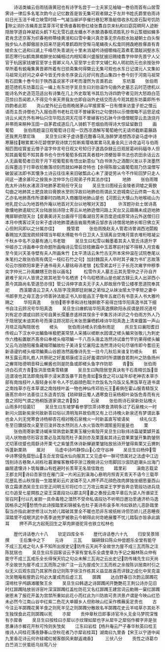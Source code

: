 <!-- { "loadSidebar": true } -->
　　诗话类编云伯雨钱唐黄冠也有诗字名尝于一士夫家见袖轴一巻伯雨首有山居雪霁诗一律后多名笔次韵今止记忆数首是皆无集可观者録之于左并书姓氏爵里伯雨诗曰日光玉洁千峰立映雪时晴一气凝当昼垆亭催扫巷犯寒渔艇借收氷松皮石裂号饥防隙尘消扑冻蝇青茁菜芽浑可爱倩谁春餤卷红绫张翥自京来杭和曰窈窕磵阿人迹断隠居学道自神凝岩头鹤下松无雪石底龙蟠水不氷酿酒春瓶浓胜乳抄书云笈细如蝇多君肯念还京客为织春袍柿蔕绫黄溍和曰雪中乗兴真竒事无奈舟胶水始凝朝士白头惭独步仙人赤脚傲层氷招来尽是鸡羣鹤趋附空惭马尾蝇夜乆松龛同拥毳絶胜儤直有青绫俞友仁追和曰湖上千峰尽失青湖光十里未消凝吟诗细嚼梅花蕋煮茗潜敲涧壑氷东郭忍寒行似鹤南屏痴醉坐如蝇相过内相知乘兴盛服犹披旧赐绫翥字仲举先晋宁人父官于杭因家钱塘官至学士晋卿义乌人官至学士俞字文辅仁和人明初防元也余按张仲举所着有蜕庵集黄晋卿所着有日损斋集何得槩云无集可观也水东日记谓元人文集如马祖常元好问之卓卓今皆无传余冬序录云元好问有遗山集四十巻今刻于河南马祖常有石田集十巻今刻于陜西盖说家不详考而漫然为言类若此
　　东坊藁
　　张伯雨题范徳机东坊藁后云一编上有东坊字吴旦生曰刘伯温作句曲外史墓志云时范徳机以能诗名外史造范范适出有诗集在几上外史取笔书其后为诗四韵守者见则大怒趋白范范惊曰吾闻若人不得见今来天畀我友也即自诣外史结交而去今观其题东坊藁即所书四韵者此耶
　　尧山堂外纪云伯雨晩居茅山罕接賔客一日有僧来访童子拒之僧云语而主吾诗僧也乃入报伯雨书老杜花径不曽縁客扫之句使持以示僧僧略不运思足成诗云乆闻方外有神仙只住华阳古洞天花径不曽縁客扫石牀今许借僧眠穿云去汲烧丹井帯雨来畊种玉田一自茅君成道后几人骑鹤下苍烟伯雨得诗大惊延留数日
　　画葡萄
　　张伯雨题温日观葡萄诗日观一饮西凉酒解写葡萄絶代无请师截断葛藤路还我黒月摩尼珠
　　吴旦生曰宋子虚诗墨花酣春马乳涨醉梦渇想西凉姿马虚中诗寒藤挂眼累累冷花碧僧梦观诗镔刀剪断紫璎珞累累马乳垂金风三诗竒澁可与伯雨相匹图绘寳鉴云僧子温字仲言号日观又号知归子遂昌杂録云日观居葛岭码碯寺人但知其画葡萄不知其善书也今世传葡萄多假其真者枝叶须梗皆草书法也农田余话云古人无画葡萄者日观于月下视葡萄影有悟出新意似飞白书体为之酒酣兴发以手泼墨然后挥墨迅于行草收拾散落顷刻而就如神甚竒特也【余得陈眉公画葡萄扇乃仿温僧写破袈裟法即书其懐浄土诗云往往来来旧破瓢此心未了漫徒劳从今不作轮回梦只走人间这一遭余甚珍之按我乡沈仲华为日观弟子传其法亦佳】
　　地肺
　　张伯雨赠危太朴诗秋水渚涯浮地肺茅君局任守天台
　　吴旦生曰图经云金陵者洞墟之膏腴勾曲之地肺其土肥良故曰膏腴水至则浮故曰地肺伯雨谓此又逰城南记云终南一名太乙亦名地肺髙传所谓秦时四皓共入商雒隠地肺山是也【河图云大懐山为地喉岐山为地乳昆仑山为地首杨升庵以地首对天台以地喉对天首】
　　许浑题孙处士居诗髙歌懐地肺逺赋忆天台陆放翁诗隠士寄云从地肺逰僧问路上天台又云蹑屩未成逰地肺掩扉聊欲隠天台【皮袭美诗天台画得千回看湖目芳来百度逰成原常诗云外送僧归日本月中携客过天台宋子虚诗地肺潜通岳峩眉秀拂云邹彦吉诗僧居地肺长啣日佛立天心但附风即以之分属亦佳】
　　挽管君
　　张伯雨挽赵夫人管君诗曽谒西池閟殿春赐加大国宠疏频择壻当年郗太傅能书今日卫夫人玉镜离台空掩月寳衣堆桁暗凝尘千秋乡中名不没墓有通儿书老银
　　吴旦生曰松雪以翰墨着其夫人管氏讳道升字仲姬亦工诗画奉中宫命题所画梅诗云雪后琼枝嫩霜中玉蕋寒前村留不得移入月宫看至今吴兴天圣寺壁有夫人所画朱竹【太平清话云朱竹古无所本宋仲温在试院巻尾以朱笔扫之故张伯雨有偶见一枝红石竹之句】加封魏国夫人卒时其子雍为书圹志故落句云尔按欧阳率更子通书毋夫人墓铭毋讳老银【松雪弟孟吁三子长亮次雍字仲穆季奕字仲光二孙鳯麟甥王防皆以画名】
　　松雪作夫人墓志云其先管仲之子孙自齐避难于吴兴人皆贤之故其地至今名栖贤【今乌程栖贤山是也妮古録云夫人出泖西小蒸今其路尚名管道恐亦悮】管公讳伸字直夫无子夫人即故居作管公楼孝思道院奉其祀
　　西溪樷语云卫夫人名铄字茂漪即廷尉展之弟恒之从妹汝隂太守李矩之妻中书郎李充之母王逸少师善钟法能正书入妙能品王子敬年五嵗已有书意夫人书大雅吟赐之
　　华阳真逸
　　张伯寄李季和诗杜陵醉歌不易得岂惜华阳真逸书其下细书自注云顾况号华阳真逸
　　吴旦生曰瘗鹤铭华阳真逸撰欧阳永叔谓是顾况道号刘有定亦谓或曰顾况号自黄长孺董彦逺辨其悮余于辛集苏诗详识之今伯雨方外人乃于隠居犹未谙其称号而澷注顾况耶元末张思廉栖鹤峰诗华阳真逸上清来鐡笛一声山月晓正指陶隠居也
　　槎头
　　张伯雨诗槎头钓鱼秋雨足
　　呉旦生曰襄阳耆旧传岘山下汉水中出鳊鱼味极肥美常禁人采捕以槎断水因谓之槎头鳊宋张敬儿为刺史作六橹船置献齐髙帝曰奉槎头缩项鳊一千八百头唐孟浩然诗试垂竹竿钓果得槎头鳊又云鸟泊随阳雁鱼藏缩项鳊故杜子美诗复忆襄阳孟浩然清诗句句尽堪传即今耆旧无新语谩钓槎头缩项鳊黄山谷题浩然画像诗先生一往今几秋后来谁复钓槎头
　　鹤林玉露云周礼庖人共祭祀之好羞郑康成注云好羞谓四时所谓膳食若荆州之防鱼扬州之蠏胥陆德明音释云蠏酱也则是防鱼或即槎头鱼字作防耶
　　青饭
　　张伯雨诗白石资方青饭洪厓借乘雪精骡
　　吴旦生曰陶隠居登真诀有干石青精饥饭音迅谓飡也其法即南烛草朩浸米蒸饭暴干其色青如珠食之可以延年却老神农本草朩部有南烛枝叶人服轻身长年令人不饥益顔色取汁炊饭名为乌饭又名黒饭草在道书谓之南烛草朩在本草谓之南烛枝叶盖一物也神仙传邓伯元王甫俱在霍山服青精饭又唐髙宗命叶法善往江东造青饥饭【琐碎録云蜀人遇寒食日采杨桐叶染饭色青而有光食之资阳气谓之杨桐饭道家谓之青饭】
　　石泉
　　张伯雨诗石泉新处钻槐火山雨多时拾菌钉
　　吴旦生曰东坡梦看参寥饮茶诗寒食清明多过了石泉槐火一时新问火固新矣泉何故新荅曰俗以清明淘井故伯雨又有上已诗槐火新泉还有梦谓此事也金人刘无党寒食诗杨柳杏花相对晚石泉槐火一时新盖直写坡语矣
　　续礼仪志冬至日鑚燧改火夏至日浚井改水然则古人水火皆改所谓隂鉴阳鉴是也
　　栗
　　张伯雨寄新栗诗朅来常熟尝新栗黄玉穰分紫殻开吴旦生曰耿纬诗霜凝栗罅开盖词人状物曲尽形容言栗必及其殻而杜子美则亦及栗蓬矣其诗云尝果栗皱开集韵皱侧尤切革纹蹙也周繇诗开栗弋之紫皱贯休诗新蝉避栗皱陆放翁诗开皱得紫栗又云猬刺坼蓬新栗熟
　　属对
　　马虚中诗吟静惊山心空守谷神
　　吴旦生曰杨仲雪中诗寒侵免窟愁山冻合龙宫偪水仙向服其工又见虚中一聨可悟属对之法虚中江边饯别诗古巷聚人祠栎社暮潮催客散樟亭浙江晚眺诗云分雨脚回沙溆防趂潮头出海门幽居遣懐诗卜筑每嫌山有姓避时长羡草无名皆佳致也
　　踏里彩
　　滇南志载梁王郡主阿诗曰吾家住在雁门深一片闲云到滇海心悬明月照青天青天不语今三载苹花歴乱苍山秋悮我一生踏里彩云片波璘不见人押不芦花顔色改肉屏独坐细思量西山铁立霜潇洒吴旦生曰至正间明玉珍将红巾三万攻云南梁王字罗皆奔总管段功进兵烧红巾追至七星闗胜之梁王深嘉段功以郡主阿妻之奏授云南平章后为梁人所谮梁王宻召阿付以孔雀胆一具命毒殪之澘然不受命私语段功不听明日邀功至通济桥马逸因格杀之阿愁愤作此诗按踏里彩锦被名也杜子美诗布衾多年冷如铁娇儿恶卧踏里裂当亦指此谢世修注以为娇儿踏破其里全不暖也恐非东坡纸帐诗但恐娇儿还恶睡夜深踏里不成眠洪武中髙季迪兠罗被歌云今朝得此何竒絶展覆不忧儿踏裂亦皆承此譌耳
　　押不芦北方起死回生之草肉屏骆驼背也铁立松林也

　　歴代诗话巻六十八
　　钦定四库全书
　　歴代诗话巻六十九
　　归安吴景旭撰
　　壬后集中之下
　　元诗
　　三瓦
　　辍耕録曰陈众仲尝题乐全堂有能守不成三瓦戒之句人多不知所出按史记防传云天尚不全故世为屋不成三瓦而陈之注陈犹居也
　　吴旦生曰东园客谈云予家有堂名乐全虞奎章为予记之翰林陈众仲有能守不成三瓦戒乐全长得保天钧之句众未解三瓦询之云出史记防传褚先生曰天尚不全故世为屋不成三瓦而陈之徐广注一云为屋成欠三瓦而栋之余按陈训居南村引之似无义后观东园乃其家所自记则陈字徐注作栋其义益显故喜而详録之成化中吴克温次吴匏庵板屋韵云何必大厦成而后虚三瓦
　　踯躅
　　达白野春日次韵云踯躅花深啼杜宇鸬鷀滩暖聚王余
　　吴旦生曰韩退之诗踯躅闲开艶艶花王荆公诗亦见旧时红踯躅陆放翁诗宻叶深深踯躅红盖杜防花又名红踯躅王建宫词云勅赐一窠红踯躅谢恩未了报花开盖为宫禁所重如此花小而红此为川防故可贵洪景卢谓是今映山红恐未必然今江南山谷中红紫二色花大单瓣乡人但称映山红采作樵蘓奚足贵也
　　古今注云羊踯躅花黄羊食之则死羊见之则踯躅分散故名羊踯躅花史云羊啮草朩其处不生独悮食此花则踯躅以死
　　朩犀
　　贡仲章秋日即事诗官冷乆无金马梦院深惟有朩犀香
　　吴旦生曰按桂曰朩犀以朩纹理如犀也字从犀牛之犀俗作樨字非是张思亷诗朩樨花开秋可怜则失攷矣
　　江东曰岩桂【杨升庵云尸子春华秋英曰桂王维诗人间桂花落夜静春山空秋花者乃朩犀岩桂耳】湖南曰九里香【宋王以宁道中闻九里香花诗云何许緑裙红帔客御风来献返魂香】
　　三伏八分
　　贡性之诗葛巾白苎消三伏茧纸乌丝窎八分
